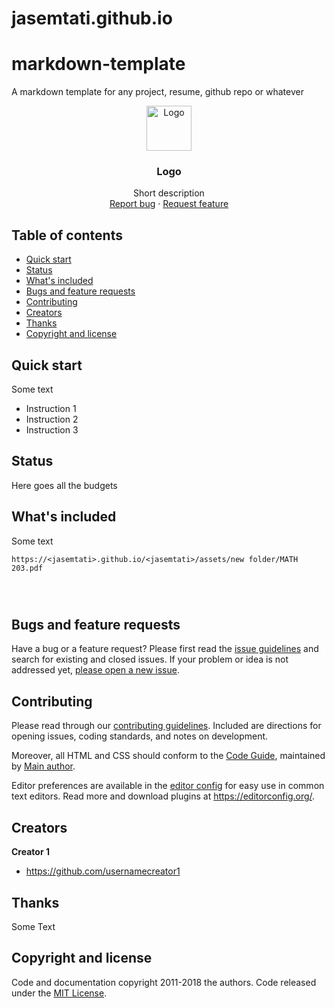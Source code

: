 # jasemtati.github.io
# markdown-template
A markdown template for any project, resume, github repo or whatever
<p align="center">
  <a href="https://example.com/">
    <img src="https://via.placeholder.com/72" alt="Logo" width=72 height=72>
  </a>

  <h3 align="center">Logo</h3>

  <p align="center">
    Short description
    <br>
    <a href="https://reponame/issues/new?template=bug.md">Report bug</a>
    ·
    <a href="https://reponame/issues/new?template=feature.md&labels=feature">Request feature</a>
  </p>
</p>


## Table of contents

- [Quick start](#quick-start)
- [Status](#status)
- [What's included](#whats-included)
- [Bugs and feature requests](#bugs-and-feature-requests)
- [Contributing](#contributing)
- [Creators](#creators)
- [Thanks](#thanks)
- [Copyright and license](#copyright-and-license)


## Quick start

Some text

- Instruction 1
- Instruction 2
- Instruction 3

## Status

Here goes all the budgets

## What's included

Some text

```text
https://<jasemtati>.github.io/<jasemtati>/assets/new folder/MATH 203.pdf

   
    
```

## Bugs and feature requests

Have a bug or a feature request? Please first read the [issue guidelines](https://reponame/blob/master/CONTRIBUTING.md) and search for existing and closed issues. If your problem or idea is not addressed yet, [please open a new issue](https://reponame/issues/new).

## Contributing

Please read through our [contributing guidelines](https://reponame/blob/master/CONTRIBUTING.md). Included are directions for opening issues, coding standards, and notes on development.

Moreover, all HTML and CSS should conform to the [Code Guide](https://github.com/mdo/code-guide), maintained by [Main author](https://github.com/usernamemainauthor).

Editor preferences are available in the [editor config](https://reponame/blob/master/.editorconfig) for easy use in common text editors. Read more and download plugins at <https://editorconfig.org/>.

## Creators

**Creator 1**

- <https://github.com/usernamecreator1>

## Thanks

Some Text

## Copyright and license

Code and documentation copyright 2011-2018 the authors. Code released under the [MIT License](https://reponame/blob/master/LICENSE).
